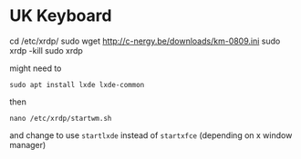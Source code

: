 # UK Keyboard

cd /etc/xrdp/
sudo wget http://c-nergy.be/downloads/km-0809.ini
sudo xrdp -kill
sudo xrdp

might need to 
```
sudo apt install lxde lxde-common
```

then

```
nano /etc/xrdp/startwm.sh
```

and change to use `startlxde` instead of `startxfce` (depending on x window manager)

